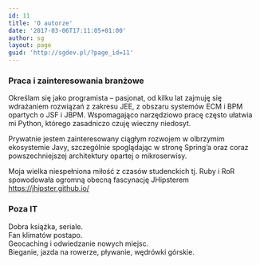 ```yaml
---
id: 11
title: 'O autorze'
date: '2017-03-06T17:11:05+01:00'
author: sg
layout: page
guid: 'http://sgdev.pl/?page_id=11'
---
```


### Praca i zainteresowania branżowe

Określam się jako programista – pasjonat, od kilku lat zajmuję się wdrażaniem rozwiązań z zakresu JEE, z obszaru systemów ECM i BPM opartych o JSF i JBPM. Wspomagająco narzędziowo pracę często ułatwia mi Python, którego zasadniczo czuję wieczny niedosyt.

Prywatnie jestem zainteresowany ciągłym rozwojem w olbrzymim ekosystemie Javy, szczególnie spoglądając w stronę Spring’a oraz coraz powszechniejszej architektury opartej o mikroserwisy.

Moja wielka niespełniona miłość z czasów studenckich tj. Ruby i RoR spowodowała ogromną obecną fascynację JHipsterem <https://jhipster.github.io/>

### Poza IT

Dobra książka, seriale.  
Fan klimatów postapo.  
Geocaching i odwiedzanie nowych miejsc.  
Bieganie, jazda na rowerze, pływanie, wędrówki górskie.